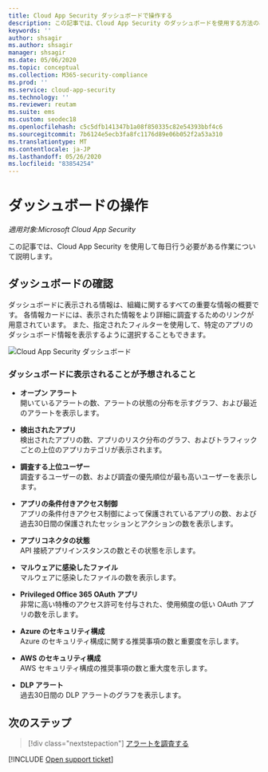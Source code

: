 ```yaml
---
title: Cloud App Security ダッシュボードで操作する
description: この記事では、Cloud App Security のダッシュボードを使用する方法の基礎について説明します。
keywords: ''
author: shsagir
ms.author: shsagir
manager: shsagir
ms.date: 05/06/2020
ms.topic: conceptual
ms.collection: M365-security-compliance
ms.prod: ''
ms.service: cloud-app-security
ms.technology: ''
ms.reviewer: reutam
ms.suite: ems
ms.custom: seodec18
ms.openlocfilehash: c5c5dfb141347b1a08f850335c82e54393bbf4c6
ms.sourcegitcommit: 7b6124e5ecb3fa8fc1176d89e06b052f2a53a310
ms.translationtype: MT
ms.contentlocale: ja-JP
ms.lasthandoff: 05/26/2020
ms.locfileid: "83854254"
---
```

# <a name="working-with-the-dashboard"></a>ダッシュボードの操作

*適用対象:Microsoft Cloud App Security*

この記事では、Cloud App Security を使用して毎日行う必要がある作業について説明します。  

## <a name="check-the-dashboard"></a>ダッシュボードの確認

ダッシュボードに表示される情報は、組織に関するすべての重要な情報の概要です。 各情報カードには、表示された情報をより詳細に調査するためのリンクが用意されています。 また、指定されたフィルターを使用して、特定のアプリのダッシュボード情報を表示するように選択することもできます。

![Cloud App Security ダッシュボード](media/dashboard-enhanced.png)

### <a name="what-can-you-expect-to-see-in-the-dashboard"></a>ダッシュボードに表示されることが予想されること

- **オープン アラート**  
開いているアラートの数、アラートの状態の分布を示すグラフ、および最近のアラートを表示します。

- **検出されたアプリ**  
検出されたアプリの数、アプリのリスク分布のグラフ、およびトラフィックごとの上位のアプリカテゴリが表示されます。
- **調査する上位ユーザー**  
調査するユーザーの数、および調査の優先順位が最も高いユーザーを表示します。
- **アプリの条件付きアクセス制御**  
アプリの条件付きアクセス制御によって保護されているアプリの数、および過去30日間の保護されたセッションとアクションの数を表示します。
- **アプリコネクタの状態**  
API 接続アプリインスタンスの数とその状態を示します。
- **マルウェアに感染したファイル**  
マルウェアに感染したファイルの数を表示します。
- **Privileged Office 365 OAuth アプリ**  
非常に高い特権のアクセス許可を付与された、使用頻度の低い OAuth アプリの数を示します。
- **Azure のセキュリティ構成**  
Azure のセキュリティ構成に関する推奨事項の数と重要度を示します。
- **AWS のセキュリティ構成**  
AWS セキュリティ構成の推奨事項の数と重大度を示します。
- **DLP アラート**  
過去30日間の DLP アラートのグラフを表示します。
<!-- - **Activity map**  
Shows the global spread of activities performed by users over the last 30 days. -->

## <a name="next-steps"></a>次のステップ

> [!div class="nextstepaction"]
> [アラートを調査する](investigate.md)

[!INCLUDE [Open support ticket](includes/support.md)]
